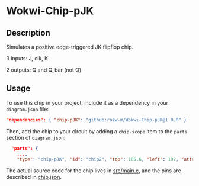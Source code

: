 # Wokwi-Chip-pJK
## Description
Simulates a positive edge-triggered JK flipflop chip.

3 inputs: J, clk, K

2 outputs: Q and Q_bar (not Q)

## Usage
To use this chip in your project, include it as a dependency in your `diagram.json` file:

```json
"dependencies": { "chip-pJK": "github:rozw-m/Wokwi-Chip-pJK@1.0.0" }
```

Then, add the chip to your circuit by adding a `chip-scope` item to the `parts` section of `diagram.json`:

```json
  "parts": {
    ...,
    "type": "chip-pJK", "id": "chip2", "top": 105.6, "left": 192, "attrs": {},
```

The actual source code for the chip lives in [src/main.c](https://github.com/rozw-m/Wokwi-Chip-pJK/blob/main/src/main.c), and the pins are described in [chip.json](https://github.com/rozw-m/Wokwi-Chip-pJK/blob/main/chip.json).
